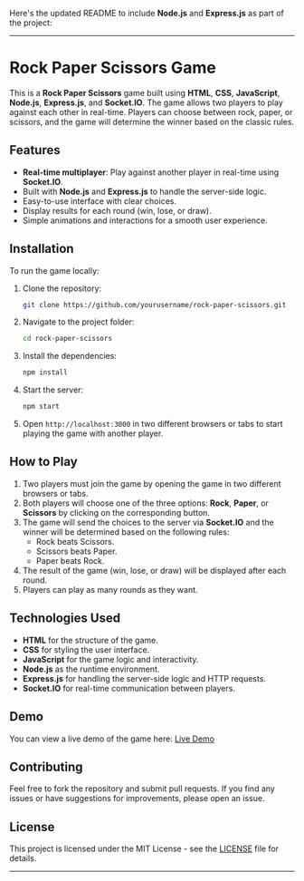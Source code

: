 Here's the updated README to include **Node.js** and **Express.js** as part of the project:

---

# Rock Paper Scissors Game

This is a **Rock Paper Scissors** game built using **HTML**, **CSS**, **JavaScript**, **Node.js**, **Express.js**, and **Socket.IO**. The game allows two players to play against each other in real-time. Players can choose between rock, paper, or scissors, and the game will determine the winner based on the classic rules.

## Features
- **Real-time multiplayer**: Play against another player in real-time using **Socket.IO**.
- Built with **Node.js** and **Express.js** to handle the server-side logic.
- Easy-to-use interface with clear choices.
- Display results for each round (win, lose, or draw).
- Simple animations and interactions for a smooth user experience.

## Installation

To run the game locally:

1. Clone the repository:
   ```bash
   git clone https://github.com/yourusername/rock-paper-scissors.git
   ```
2. Navigate to the project folder:
   ```bash
   cd rock-paper-scissors
   ```
3. Install the dependencies:
   ```bash
   npm install
   ```
4. Start the server:
   ```bash
   npm start
   ```
5. Open `http://localhost:3000` in two different browsers or tabs to start playing the game with another player.

## How to Play

1. Two players must join the game by opening the game in two different browsers or tabs.
2. Both players will choose one of the three options: **Rock**, **Paper**, or **Scissors** by clicking on the corresponding button.
3. The game will send the choices to the server via **Socket.IO** and the winner will be determined based on the following rules:
   - Rock beats Scissors.
   - Scissors beats Paper.
   - Paper beats Rock.
4. The result of the game (win, lose, or draw) will be displayed after each round.
5. Players can play as many rounds as they want.

## Technologies Used
- **HTML** for the structure of the game.
- **CSS** for styling the user interface.
- **JavaScript** for the game logic and interactivity.
- **Node.js** as the runtime environment.
- **Express.js** for handling the server-side logic and HTTP requests.
- **Socket.IO** for real-time communication between players.

## Demo

You can view a live demo of the game here: [Live Demo](https://your-demo-link.com)

## Contributing

Feel free to fork the repository and submit pull requests. If you find any issues or have suggestions for improvements, please open an issue.

## License

This project is licensed under the MIT License - see the [LICENSE](LICENSE) file for details.

--- 
